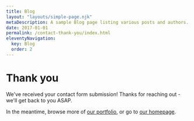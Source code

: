 ```yaml
---
title: Blog
layout: "layouts/simple-page.njk"
metaDescription: A sample Blog page listing various posts and authors.
date: 2017-01-01
permalink: /contact-thank-you/index.html
eleventyNavigation:
  key: Blog
  order: 2
---
```


<h1 class="heading">Thank you</h1>

<div class="w-richtext">

We've received your contact form submission! Thanks for reaching out - we'll get back to you ASAP.

In the meantime, browse more of [our portfolio](/portfolio), or go to [our homepage](/).

</div>